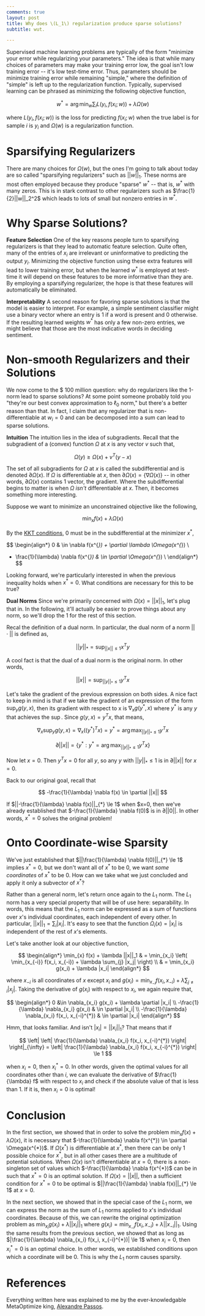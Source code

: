 ```yaml
---
comments: true
layout: post
title: Why does \(L_1\) regularization produce sparse solutions?
subtitle: wut.

---
```


  Supervised machine learning problems are typically of the form "minimize your
error while regularizing your parameters." The idea is that while many choices
of parameters may make your training error low, the goal isn't low training
error -- it's low test-time error. Thus, parameters should be minimize training
error while remaining "simple," where the definition of "simple" is left up to
the regularization function. Typically, supervised learning can be phrased as
minimizing the following objective function,

$$
  w^{*} = \arg\min_{w} \sum_{i} L(y_i, f(x_i; w)) + \lambda \Omega(w)
$$

  where $L(y_i, f(x_i; w))$ is the loss for predicting $f(x_i; w)$ when the
true label is for sample $i$ is $y_i$ and $\Omega(w)$ is a regularization
function.

Sparsifying Regularizers
========================

  There are many choices for $\Omega(w)$, but the ones I'm going to talk about
today are so called "sparsifying regularizers" such as $||w||_1$. These norms
are most often employed because they produce "sparse" $w^{*}$ -- that is,
$w^{*}$ with many zeros. This is in stark contrast to other regularizers such
as $\frac{1}{2}||w||_2^2$ which leads to lots of small but nonzero entries in
$w^{*}$.

Why Sparse Solutions?
=====================

  **Feature Selection** One of the key reasons people turn to sparsifying
regularizers is that they lead to automatic feature selection. Quite often,
many of the entries of $x_i$ are irrelevant or uninformative to predicting
the output $y_i$. Minimizing the objective function using these extra
features will lead to lower training error, but when the learned $w^{*}$ is
employed at test-time it will depend on these features to be more informative
than they are. By employing a sparsifying regularizer, the hope is that these
features will automatically be eliminated.

  **Interpretability** A second reason for favoring sparse solutions is that
the model is easier to interpret. For example, a simple sentiment classifier
might use a binary vector where an entry is 1 if a word is present and 0
otherwise. If the resulting learned weights $w^{*}$ has only a few non-zero
entries, we might believe that those are the most indicative words in deciding
sentiment.

Non-smooth Regularizers and their Solutions
===========================================

  We now come to the \$ 100 million question: why do regularizers like the 1-norm
lead to sparse solutions? At some point someone probably told you "they're our
best convex approximation to $\ell_0$ norm," but there's a better reason than
that.  In fact, I claim that any regularizer that is non-differentiable at $w_i
= 0$ and can be decomposed into a sum can lead to sparse solutions.

  **Intuition** The intuition lies in the idea of subgradients. Recall that the
subgradient of a (convex) function $\Omega$ at $x$ is any vector $v$ such that,

$$
  \Omega(y) \ge \Omega(x) + v^T (y-x)
$$

  The set of all subgradients for $\Omega$ at $x$ is called the subdifferential
and is denoted $\partial \Omega(x)$. If $\Omega$ is differentiable at $x$,
then $\partial \Omega(x) = \{ \nabla \Omega(x) \}$ -- in other words,
$\partial \Omega(x)$ contains 1 vector, the gradient. Where the
subdifferential begins to matter is when $\Omega$ *isn't* differentiable at
$x$. Then, it becomes something more interesting.

  Suppose we want to minimize an unconstrained objective like the following,

$$
  \min_{x} f(x) + \lambda \Omega(x)
$$

  By the [KKT conditions][kkt_conditions], 0 must be in the subdifferential at
the minimizer $x^{*}$,

$$
\begin{align*}
  0 & \in \nabla f(x^{*}) + \partial \lambda \Omega(x^{*}) \\
  - \frac{1}{\lambda} \nabla f(x^{*}) & \in \partial \Omega(x^{*}) \\
\end{align*}
$$

  Looking forward, we're particularly interested in when the previous
inequality holds when $x^{*} = 0$. What conditions are necessary for this to be
true?

  **Dual Norms** Since we're primarily concerned with $\Omega(x) = ||x||_1$,
let's plug that in. In the following, it'll actually be easier to prove things
about any norm, so we'll drop the 1 for the rest of this section.

  Recal the definition of a dual norm. In particular, the dual norm of a norm
$||\cdot||$ is defined as,

$$
  ||y||_{*} = \sup_{||x|| \le 1} x^{T} y
$$

  A cool fact is that the dual of a dual norm is the original norm. In other words,

$$
  ||x|| = \sup_{||y||_{*} \le 1} y^{T} x
$$

  Let's take the gradient of the previous expression on both sides. A nice fact
to keep in mind is that if we take the gradient of an expression of the form
$\sup_{y} g(y, x)$, then its gradient with respect to x is $\nabla_x g(y^{*},
x)$ where $y^{*}$ is any $y$ that achieves the $\sup$. Since $g(y, x) = y^{T}
x$, that means,

$$
  \nabla_x \sup_{y} g(y, x) = \nabla_x \left( (y^{*})^T x \right) = y^{*} = \arg\max_{||y||_{*} \le 1} y^{T} x
$$

$$
  \partial ||x|| = \{ y^{*} :  y^{*} = \arg\max_{||y||_{*} \le 1} y^{T} x \}
$$

  Now let $x = 0$. Then $y^{T} x = 0$ for all $y$, so any $y$ with $||y||_{*}
\le 1$ is in $\partial ||x||$ for $x = 0$.

  Back to our original goal, recall that

$$
  -\frac{1}{\lambda} \nabla f(x) \in \partial ||x||
$$

  If $||-\frac{1}{\lambda} \nabla f(x)||_{*} \le 1$ when $x=0, then we've already
established that $-\frac{1}{\lambda} \nabla f(0)$ is in $\partial ||0||$. In
other words, $x^{*} = 0$ solves the original problem!

Onto Coordinate-wise Sparsity
=============================

  We've just established that $||\frac{1}{\lambda} \nabla f(0)||_{*} \le 1$
implies $x^{*} = 0$, but we don't want all of $x^{*}$ to be 0, we want *some
coordinates* of $x^{*}$ to be 0. How can we take what we just concluded and
apply it only a subvector of $x^{*}$?

  Rather than a general norm, let's return once again to the $L_1$ norm. The
$L_1$ norm has a very special property that will be of use here:
separability. In words, this means that the $L_1$ norm can be expressed as a
sum of functions over $x$'s individual coordinates, each independent of every
other. In particular, $||x||_1 = \sum_{i} |x_{i}|$.  It's easy to see that the
function $\Omega_i(x) = |x_i|$ is independent of the rest of $x$'s elements.

  Let's take another look at our objective function,

$$
\begin{align*}
  \min_{x} f(x) + \lambda ||x||_1
  & = \min_{x_i} \left( \min_{x_{-i}} f(x_i, x_{-i}) + \lambda \sum_{j} |x_j| \right) \\
  & = \min_{x_i} g(x_i) + \lambda |x_i|
\end{align*}
$$

  where $x_{-i}$ is all coordinates of $x$ except $x_i$ and $g(x_i) =
\min_{x_{-i}} f(x_i, x_{-i}) + \lambda \sum_{j \ne i} |x_j|$. Taking the
derivative of $g(x_i)$ with respect to $x_i$, we again require that,

$$
\begin{align*}
  0 &\in \nabla_{x_i} g(x_i) + \lambda \partial |x_i| \\
  -\frac{1}{\lambda} \nabla_{x_i} g(x_i) & \in \partial |x_i| \\
  -\frac{1}{\lambda} \nabla_{x_i} f(x_i, x_{-i}^{*}) & \in \partial |x_i|
\end{align*}
$$

  Hmm, that looks familiar. And isn't $|x_i| = ||x_i||_1$? That means that if

$$
  \left| \left| \frac{1}{\lambda} \nabla_{x_i} f(x_i, x_{-i}^{*}) \right| \right|_{\infty}
  = \left| \frac{1}{\lambda} \nabla_{x_i} f(x_i, x_{-i}^{*}) \right| \le 1
$$

  when $x_i = 0$, then $x_i^{*} = 0$. In other words, given the optimal values
for all coordinates other than $i$, we can evaluate the derivative of
$\frac{1}{\lambda} f$ with respect to $x_i$ and check if the absolute value
of that is less than 1. If it is, then $x_i = 0$ is optimal!

Conclusion
==========

  In the first section, we showed that in order to solve the problem
$\min_{x} f(x) + \lambda \Omega(x)$, it is necessary that $-\frac{1}{\lambda}
\nabla f(x^{*}) \in \partial \Omega(x^{*})$. If $\Omega(x^{*})$ is
differentiable at $x^{*}$, then there can be only 1 possible choice for
$x^{*}$, but in all other cases there are a multitude of potential solutions.
When $\Omega(x)$ isn't differentiable at $x = 0$, there is a non-singleton set
of values which $-\frac{1}{\lambda} \nabla f(x^{*})$ can be in such that $x^{*}
= 0$ is an optimal solution. If $\Omega(x) = ||x||$, then a sufficient
condition for $x^{*} = 0$ to be optimal is $||\frac{1}{\lambda} \nabla
f(x)||_{*} \le 1$ at $x = 0$.

  In the next section, we showed that in the special case of the $L_1$ norm, we
can express the norm as the sum of $L_1$ norms applied to $x$'s individual
coordinates. Because of this, we can rewrite the original optimization problem
as $\min_{x_i} g(x_i) + \lambda ||x_i||_1$ where $g(x_i) = \min_{x_{-i}} f(x_i,
x_{-i}) + \lambda ||x_{-i}||_1$. Using the same results from the previous
section, we showed that as long as $|\frac{1}{\lambda} \nabla_{x_i} f(x_i,
x_{-i}^{*})| \le 1$ when $x_i = 0$, then $x_i^{*} = 0$ is an optimal choice. In
other words, we established conditions upon which a coordinate will be 0. This
is why the $L_1$ norm causes sparsity.

References
==========

  Everything written here was explained to me by the ever-knowledgable
MetaOptimize king, [Alexandre Passos][atpassos].

[kkt_conditions]: http://en.wikipedia.org/wiki/Karush%E2%80%93Kuhn%E2%80%93Tucker_conditions
[atpassos]: https://twitter.com/atpassos
